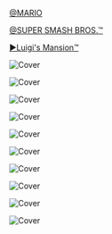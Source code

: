 <!--

<details>
<summary>layout: page
title: "NINTENDO"
permalink: https://jeuxsf.github.io/JSF/nintendo/

</details>
  
#### hidden field with metadata

-->

[@MARIO](@mario.md)

[@SUPER SMASH BROS.™](@supersmashbros.md)

[►Luigi's Mansion™](►luigimansion.md)

![Cover]()
[]()

![Cover]()
[]()

![Cover]()
[]()

![Cover]()
[]()

![Cover]()
[]()

![Cover]()
[]()

![Cover]()
[]()

![Cover]()
[]()

![Cover]()
[]()

![Cover]()
[]()
